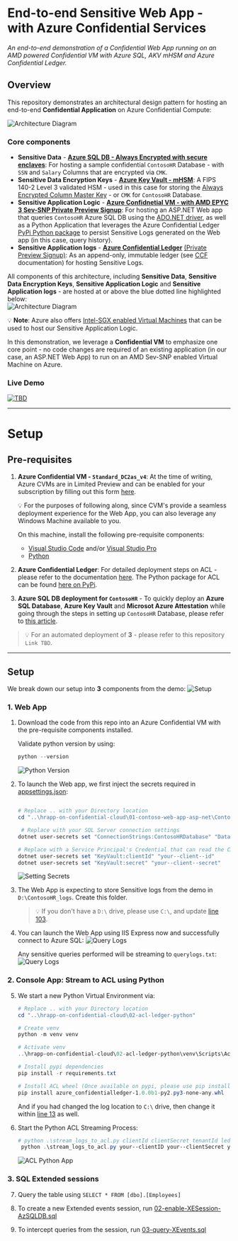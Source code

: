 # End-to-end Sensitive Web App - with Azure Confidential Services

_An end-to-end demonstration of a Confidential Web App running on an AMD powered Confidential VM with Azure SQL, AKV mHSM and Azure Confidential Ledger._

## Overview

This repository demonstrates an architectural design pattern for hosting an end-to-end **Confidential Application** on Azure Confidential Compute:<br>

![Architecture Diagram](images/Architecture-Diagram.png)

### Core components

- **Sensitive Data** - [**Azure SQL DB - Always Encrypted with secure enclaves**](https://docs.microsoft.com/en-us/azure/azure-sql/database/always-encrypted-with-secure-enclaves-landing): For hosting a sample confidential `ContosoHR` Database - with `SSN` and `Salary` Columns that are encrypted via `CMK`.
- **Sensitive Data Encryption Keys** - [**Azure Key Vault - mHSM**](https://docs.microsoft.com/en-us/azure/key-vault/managed-hsm/overview): A FIPS 140-2 Level 3 validated HSM - used in this case for storing the [Always Encrypted Column Master Key](https://docs.microsoft.com/en-us/sql/relational-databases/security/encryption/create-and-store-column-master-keys-always-encrypted?view=sql-server-ver15) - or `CMK` for `ContosoHR` Database.
- **Sensitive Application Logic** - [**Azure Confidnetial VM - with AMD EPYC 3 Sev-SNP Private Preview Signup**](https://aka.ms/cvmsignup): For hosting an ASP.NET Web app that queries `ContosoHR` Azure SQL DB using the [ADO.NET driver](https://docs.microsoft.com/en-us/sql/connect/ado-net/microsoft-ado-net-sql-server?view=azuresqldb-current), as well as a Python Application that leverages the Azure Confidential Ledger [PyPi Python package](https://pypi.org/azure-confidentialledger) to persist Sensitive Logs generated on the Web app (in this case, query history).
- **Sensitive Application logs** - [**Azure Confidential Ledger**](https://docs.microsoft.com/azure/confidential-ledger/) [(Private Preview Signup)](https://aka.ms/ACLPreview): As an append-only, immutable ledger (see [CCF](https://microsoft.github.io/CCF/main/overview/concepts.html#ledger) documentation) for hosting Sensitive Logs.

All components of this architecture, including **Sensitive Data**, **Sensitive Data Encryption Keys**, **Sensitive Application Logic** and **Sensitive Application logs** - are hosted at or above the blue dotted line highlighted below: <br>
![Architecture Diagram](images/Architecture-components.png)

💡 **Note**: Azure also offers [Intel-SGX enabled Virtual Machines](https://docs.microsoft.com/en-us/azure/confidential-computing/confidential-computing-enclaves#intel-sgx-enabled-virtual-machines) that can be used to host our Sensitive Application Logic.

In this demonstration, we leverage a **Confidential VM** to emphasize one core point - no code changes are required of an existing application (in our case, an ASP.NET Web App) to run on an AMD Sev-SNP enabled Virtual Machine on Azure.

### Live Demo

[![TBD](images/Build%20YouTube.png)](TBD)

---

# Setup

## Pre-requisites

1. **Azure Confidential VM - `Standard_DC2as_v4`**: At the time of writing, Azure CVMs are in Limited Preview and can be enabled for your subscription by filling out this form [here](https://aka.ms/cvmsignup).

   💡 For the purposes of following along, since CVM's provide a seamless deployment experience for the Web App, you can also leverage any Windows Machine available to you.

   On this machine, install the following pre-requisite components:

   - [Visual Studio Code](https://code.visualstudio.com/) and/or [Visual Studio Pro](https://visualstudio.microsoft.com/vs/professional/)
   - [Python](https://www.python.org/downloads/release/python-385/)

2. **Azure Confidential Ledger**: For detailed deployment steps on ACL - please refer to the documentation [here](https://docs.microsoft.com/azure/confidential-ledger/). The Python package for ACL can be found [here on PyPi](https://pypi.org/azure-confidentialledger).

3. **Azure SQL DB deployment for `ContosoHR`** - To quickly deploy an **Azure SQL Database**, **Azure Key Vault** and **Microsot Azure Attestation** while going through the steps in setting up `ContosoHR` Database, please refer to [this article](https://docs.microsoft.com/en-us/azure/azure-sql/database/always-encrypted-enclaves-getting-started).

> 💡 For an automated deployment of **3** - please refer to this repository `Link TBD`.

---

## Setup

We break down our setup into **3** components from the demo:
![Setup](images/06-flow-setup.png)

### 1. Web App

1. Download the code from this repo into an Azure Confidential VM with the pre-requisite components installed.

   Validate python version by using:

   ```powershell
   python --version
   ```

   ![Python Version](images/01-python-version.png)

2. To launch the Web app, we first inject the secrets required in [appsettings.json](01-contoso-web-app-asp-net/ContosoHR/appsettings.json):

   ```powershell

   # Replace .. with your Directory location
   cd "..\hrapp-on-confidential-cloud\01-contoso-web-app-asp-net\ContosoHR"

    # Replace with your SQL Server connection settings
   dotnet user-secrets set "ConnectionStrings:ContosoHRDatabase" "Data Source = your--azure--sqlserver.database.windows.net; Initial Catalog = ContosoHR; Column Encryption Setting = Enabled;Attestation Protocol = AAS; Enclave Attestation Url = https://your--attestation--url.eus.attest.azure.net/attest/SgxEnclave; User Id = your--sql--username; Password = your--sql--password"

   # Replace with a Service Principal's Credential that can read the CMK from AKV
   dotnet user-secrets set "KeyVault:clientId" "your--client--id"
   dotnet user-secrets set "KeyVault:secret" "your--client--secret"
   ```

   ![Setting Secrets](images/02-setting-secrets.png)

3. The Web App is expecting to store Sensitive logs from the demo in `D:\ContosoHR_logs`. Create this folder.

   > 💡 If you don't have a `D:\` drive, please use `C:\`, and update [line 103](01-contoso-web-app-asp-net/ContosoHR/Controllers/EmployeeController.cs).

4. You can launch the Web App using IIS Express now and successfully connect to Azure SQL:
   ![Query Logs](images/03-IISLogs.gif)

   Any sensitive queries performed will be streaming to `querylogs.txt`:
   ![Query Logs](images/04-sensitive-queries.png)

### 2. Console App: Stream to ACL using Python

5. We start a new Python Virtual Environment via:

   ```powershell
   # Replace .. with your Directory location
   cd "..\hrapp-on-confidential-cloud\02-acl-ledger-python"

   # Create venv
   python -m venv venv

   # Activate venv
   ..\hrapp-on-confidential-cloud\02-acl-ledger-python\venv\Scripts\Activate.ps1

   # Install pypi dependencies
   pip install -r requirements.txt

   # Install ACL wheel (Once available on pypi, please use pip install azure-confidentialledger instead of the .whl below)
   pip install azure_confidentialledger-1.0.0b1-py2.py3-none-any.whl
   ```

   And if you had changed the log location to `C:\` drive, then change it within [line 13](02-acl-ledger-python/stream_logs_to_acl.py) as well.

6. Start the Python ACL Streaming Process:

   ```powershell
   # python .\stream_logs_to_acl.py clientId clientSecret tenantId ledgerID
    python .\stream_logs_to_acl.py your--clientID your--clientSecret your--tenantId your--unique--ledger
   ```

   ![ACL Python App](images/05-python-app.png)

### 3. SQL Extended sessions

7. Query the table using `SELECT * FROM [dbo].[Employees]`

8. To create a new Extended events session, run [02-enable-XESession-AzSQLDB.sql](03-azure-sql-ae-scripts/02-enable-XESession-AzSQLDB.sql)

9. To intercept queries from the session, run [03-query-XEvents.sql](03-azure-sql-ae-scripts/03-query-XEvents.sql)
